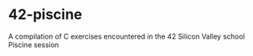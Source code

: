 # 42-piscine
A compilation of C exercises encountered in the 42 Silicon Valley school Piscine session
